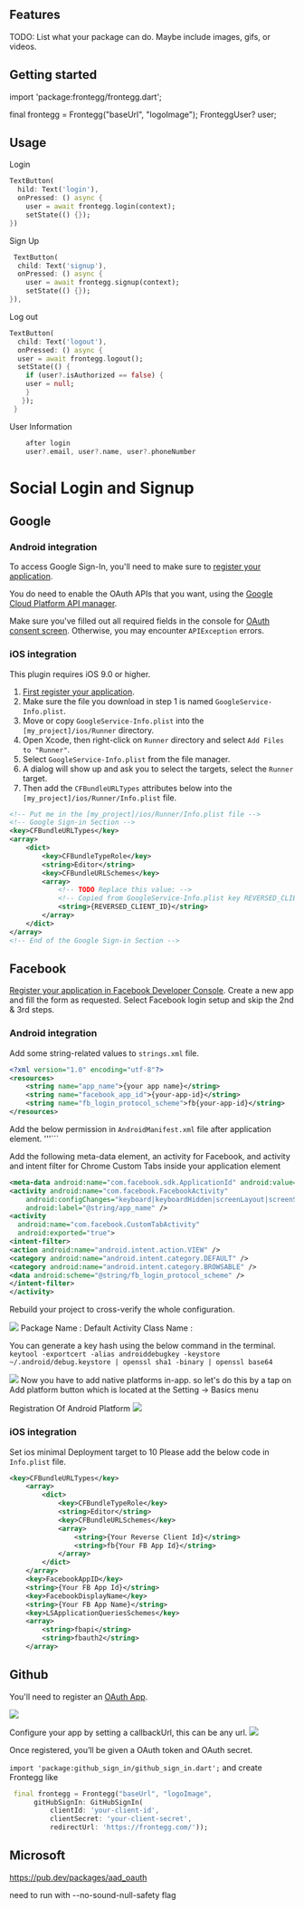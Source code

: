 ## Features

TODO: List what your package can do. Maybe include images, gifs, or videos.

## Getting started

import 'package:frontegg/frontegg.dart';

final frontegg = Frontegg("baseUrl", "logoImage");
FronteggUser? user;

## Usage

Login

```dart
TextButton(
  hild: Text('login'),
  onPressed: () async {
    user = await frontegg.login(context);
    setState(() {});
})
```

Sign Up

```dart
 TextButton(
  child: Text('signup'),
  onPressed: () async {
    user = await frontegg.signup(context);
    setState(() {});
}),
```

Log out

```dart
TextButton(
  child: Text('logout'),
  onPressed: () async {
  user = await frontegg.logout();
  setState(() {
    if (user?.isAuthorized == false) {
    user = null;
    }
   });
 }
```

User Information

```dart
    after login
    user?.email, user?.name, user?.phoneNumber
```

# Social Login and Signup

## Google

### **Android integration**

To access Google Sign-In, you'll need to make sure to [register your application](https://firebase.google.com/docs/android/setup).

You do need to enable the OAuth APIs that you want, using the [Google Cloud Platform API manager](https://console.developers.google.com/).

Make sure you've filled out all required fields in the console for [OAuth consent screen](https://console.developers.google.com/apis/credentials/consent).
Otherwise, you may encounter `APIException` errors.

### **iOS integration**

This plugin requires iOS 9.0 or higher.

1. [First register your application](https://firebase.google.com/docs/ios/setup).
2. Make sure the file you download in step 1 is named `GoogleService-Info.plist`.
3. Move or copy `GoogleService-Info.plist` into the `[my_project]/ios/Runner` directory.
4. Open Xcode, then right-click on `Runner` directory and select `Add Files to "Runner"`.
5. Select `GoogleService-Info.plist` from the file manager.
6. A dialog will show up and ask you to select the targets, select the `Runner` target.
7. Then add the `CFBundleURLTypes` attributes below into the `[my_project]/ios/Runner/Info.plist` file.

```xml
<!-- Put me in the [my_project]/ios/Runner/Info.plist file -->
<!-- Google Sign-in Section -->
<key>CFBundleURLTypes</key>
<array>
	<dict>
		<key>CFBundleTypeRole</key>
		<string>Editor</string>
		<key>CFBundleURLSchemes</key>
		<array>
			<!-- TODO Replace this value: -->
			<!-- Copied from GoogleService-Info.plist key REVERSED_CLIENT_ID -->
			<string>{REVERSED_CLIENT_ID}</string>
		</array>
	</dict>
</array>
<!-- End of the Google Sign-in Section -->
```

## Facebook

[Register your application in Facebook Developer Console](https://developers.facebook.com/). Create a new app and fill the form as requested. Select Facebook login setup and skip the 2nd & 3rd steps.

### **Android integration**

Add some string-related values to `strings.xml` file.

```xml
<?xml version="1.0" encoding="utf-8"?>
<resources>
    <string name="app_name">{your app name}</string>
    <string name="facebook_app_id">{your-app-id}</string>
    <string name="fb_login_protocol_scheme">fb{your-app-id}</string>
</resources>
```

Add the below permission in `AndroidManifest.xml` file after application element.
'''<uses-permission android:name="android.permission.INTERNET"/>```

Add the following meta-data element, an activity for Facebook, and activity and intent filter for Chrome Custom Tabs inside your application element

```xml
<meta-data android:name="com.facebook.sdk.ApplicationId" android:value="@string/facebook_app_id"/>
<activity android:name="com.facebook.FacebookActivity"
    android:configChanges="keyboard|keyboardHidden|screenLayout|screenSize|orientation"
    android:label="@string/app_name" />
<activity
  android:name="com.facebook.CustomTabActivity"
  android:exported="true">
<intent-filter>
<action android:name="android.intent.action.VIEW" />
<category android:name="android.intent.category.DEFAULT" />
<category android:name="android.intent.category.BROWSABLE" />
<data android:scheme="@string/fb_login_protocol_scheme" />
</intent-filter>
</activity>
```

Rebuild your project to cross-verify the whole configuration.

![](https://miro.medium.com/max/1400/1*r4sDKXcsC1ueUm9spSbSvQ.jpeg)
Package Name : <Your Package name>
Default Activity Class Name : <Your Package name.activity name>

You can generate a key hash using the below command in the terminal.
`keytool -exportcert -alias androiddebugkey -keystore ~/.android/debug.keystore | openssl sha1 -binary | openssl base64`

![](https://miro.medium.com/max/1400/1*ZiWpialrdx1ysXD73d_R0A.png)
Now you have to add native platforms in-app. so let's do this by a tap on Add platform button which is located at the Setting -> Basics menu

Registration Of Android Platform
![](https://miro.medium.com/max/1400/1*d_BnLgLkuSQNfQxRUrtqNA.png)

### **iOS integration**

Set ios minimal Deployment target to 10
Please add the below code in `Info.plist` file.

```xml
<key>CFBundleURLTypes</key>
	<array>
		<dict>
			<key>CFBundleTypeRole</key>
			<string>Editor</string>
			<key>CFBundleURLSchemes</key>
			<array>
				<string>{Your Reverse Client Id}</string>
				<string>fb{Your FB App Id}</string>
			</array>
		</dict>
	</array>
	<key>FacebookAppID</key>
	<string>{Your FB App Id}</string>
	<key>FacebookDisplayName</key>
	<string>{Your FB App Name}</string>
	<key>LSApplicationQueriesSchemes</key>
	<array>
  		<string>fbapi</string>
  		<string>fbauth2</string>
	</array>
```

## Github

You'll need to register an [OAuth App](https://github.com/settings/developers/).

![](https://stacktiger.github.io/flutter_auth/assets/img/github-auth-account-1.png)

Configure your app by setting a callbackUrl, this can be any url.
![](https://stacktiger.github.io/flutter_auth/assets/img/github-auth-account-2.png)

Once registered, you’ll be given a OAuth token and OAuth secret.

`import 'package:github_sign_in/github_sign_in.dart';`
and create Frontegg like

```dart
 final frontegg = Frontegg("baseUrl", "logoImage",
      gitHubSignIn: GitHubSignIn(
          clientId: 'your-client-id',
          clientSecret: 'your-client-secret',
          redirectUrl: 'https://frontegg.com/'));
```

## Microsoft

https://pub.dev/packages/aad_oauth

need to run with --no-sound-null-safety flag
